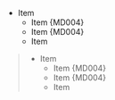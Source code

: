 - Item
  * Item {MD004}
  + Item {MD004}
  - Item

> - Item
>   * Item {MD004}
>   + Item {MD004}
>   - Item
